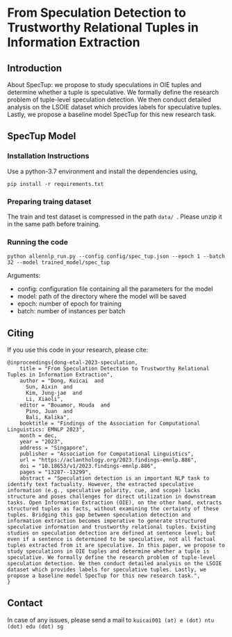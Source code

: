 # From Speculation Detection to Trustworthy Relational Tuples in Information Extraction

## Introduction
About SpecTup: we propose to study speculations in OIE tuples and determine whether a tuple is speculative. We formally define the research problem of tuple-level speculation detection. We then conduct detailed analysis on the LSOIE dataset which provides labels for speculative tuples. Lastly, we propose a baseline model SpecTup for this new research task.

## SpecTup Model
### Installation Instructions

Use a python-3.7 environment and install the dependencies using,
```
pip install -r requirements.txt
```

### Preparing traing dataset
The train and test dataset is compressed in the path
```data/ ```.
Please unzip it in the same path before training.

### Running the code

```
python allennlp_run.py --config config/spec_tup.json --epoch 1 --batch 32 --model trained_model/spec_tup
```

Arguments:
- config: configuration file containing all the parameters for the model
- model:  path of the directory where the model will be saved
- epoch:  number of epoch for training
- batch:  number of instances per batch



## Citing
If you use this code in your research, please cite:

```
@inproceedings{dong-etal-2023-speculation,
    title = "From Speculation Detection to Trustworthy Relational Tuples in Information Extraction",
    author = "Dong, Kuicai  and
      Sun, Aixin  and
      Kim, Jung-jae  and
      Li, Xiaoli",
    editor = "Bouamor, Houda  and
      Pino, Juan  and
      Bali, Kalika",
    booktitle = "Findings of the Association for Computational Linguistics: EMNLP 2023",
    month = dec,
    year = "2023",
    address = "Singapore",
    publisher = "Association for Computational Linguistics",
    url = "https://aclanthology.org/2023.findings-emnlp.886",
    doi = "10.18653/v1/2023.findings-emnlp.886",
    pages = "13287--13299",
    abstract = "Speculation detection is an important NLP task to identify text factuality. However, the extracted speculative information (e.g., speculative polarity, cue, and scope) lacks structure and poses challenges for direct utilization in downstream tasks. Open Information Extraction (OIE), on the other hand, extracts structured tuples as facts, without examining the certainty of these tuples. Bridging this gap between speculation detection and information extraction becomes imperative to generate structured speculative information and trustworthy relational tuples. Existing studies on speculation detection are defined at sentence level; but even if a sentence is determined to be speculative, not all factual tuples extracted from it are speculative. In this paper, we propose to study speculations in OIE tuples and determine whether a tuple is speculative. We formally define the research problem of tuple-level speculation detection. We then conduct detailed analysis on the LSOIE dataset which provides labels for speculative tuples. Lastly, we propose a baseline model SpecTup for this new research task.",
}

```

## Contact
In case of any issues, please send a mail to
```kuicai001 (at) e (dot) ntu (dot) edu (dot) sg```